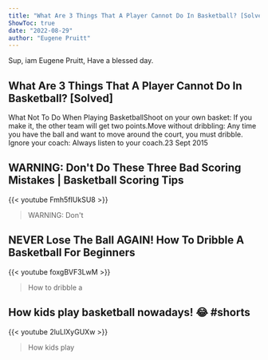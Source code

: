 ```yaml
---
title: "What Are 3 Things That A Player Cannot Do In Basketball? [Solved]"
ShowToc: true 
date: "2022-08-29"
author: "Eugene Pruitt" 
---
```


Sup, iam Eugene Pruitt, Have a blessed day.
## What Are 3 Things That A Player Cannot Do In Basketball? [Solved]
What Not To Do When Playing BasketballShoot on your own basket: If you make it, the other team will get two points.Move without dribbling: Any time you have the ball and want to move around the court, you must dribble. 
 Ignore your coach: Always listen to your coach.23 Sept 2015

## WARNING: Don't Do These Three Bad Scoring Mistakes | Basketball Scoring Tips
{{< youtube Fmh5fIUkSU8 >}}
>WARNING: Don't 

## NEVER Lose The Ball AGAIN! How To Dribble A Basketball For Beginners
{{< youtube foxgBVF3LwM >}}
>How to dribble a 

## How kids play basketball nowadays! 😂 #shorts
{{< youtube 2luLIXyGUXw >}}
>How kids play 

